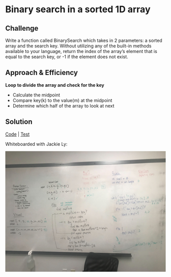 # Binary search in a sorted 1D array

## Challenge
Write a function called BinarySearch which takes in 2 parameters: a sorted array and the search key. Without utilizing any of the built-in methods available to your language, return the index of the array’s element that is equal to the search key, or -1 if the element does not exist.

## Approach & Efficiency
**Loop to divide the array and check for the key**
- Calculate the midpoint
- Compare key(k) to the value(m) at the midpoint
- Determine which half of the array to look at next

## Solution

[Code](https://github.com/janiekyu/data-structures-and-algorithms/blob/master/code401challenges/src/main/java/code401challenges/BinarySearch.java) | [Test](https://github.com/janiekyu/data-structures-and-algorithms/blob/master/code401challenges/src/test/java/code401challenges/BinarySearchTest.java)

Whiteboarded with Jackie Ly:

![Image of whiteboard](../assets/cc03-image.jpg)